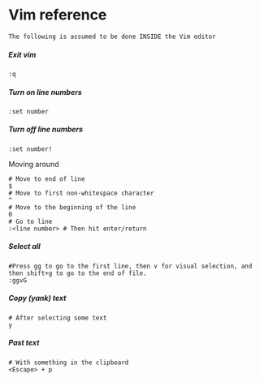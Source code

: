 # Vim reference

`The following is assumed to be done INSIDE the Vim editor`

##### Exit vim
```shell
:q
```
##### Turn on line numbers
```shell
:set number
```

##### Turn off line numbers
```shell
:set number!
```

Moving around
```shell
# Move to end of line
$
# Move to first non-whitespace character
^
# Move to the beginning of the line 
0
# Go to line
:<line number> # Then hit enter/return
```

##### Select all
```shell
#Press gg to go to the first line, then v for visual selection, and then shift+g to go to the end of file.
:ggvG
```

##### Copy (yank) text
```shell
# After selecting some text
y
```

##### Past text
```shell
# With something in the clipboard
<Escape> + p
```


<!-- Remember, ```` needs to be at the end of all the shell stuff -->
